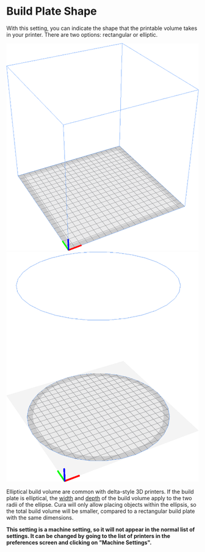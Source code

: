 Build Plate Shape
====
With this setting, you can indicate the shape that the printable volume takes in your printer. There are two options: rectangular or elliptic.

![A rectangular build plate](images/machine_shape_rectangular.png)
![An elliptical build plate](images/machine_shape_elliptic.png)

Elliptical build volume are common with delta-style 3D printers. If the build plate is elliptical, the [width](machine_width.md) and [depth](machine_depth.md) of the build volume apply to the two radii of the ellipse. Cura will only allow placing objects within the ellipsis, so the total build volume will be smaller, compared to a rectangular build plate with the same dimensions.

**This setting is a machine setting, so it will not appear in the normal list of settings. It can be changed by going to the list of printers in the preferences screen and clicking on "Machine Settings".**